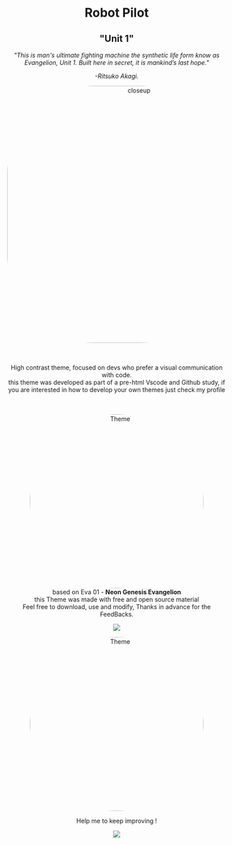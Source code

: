 
<div align="center">
  
  
# Robot Pilot

## "Unit 1"

<em>"This is man's ultimate fighting machine the synthetic life form know as Evangelion, Unit 1. Built here in secret, it is mankind’s last hope."

-Ritsuko Akagi.</em>




  <img align="center" img alt="closeup" height="591" style="border-radius:200px;" src="https://media.discordapp.net/attachments/876950923174379611/893168462749401158/image.png?width=1051&height=591"> <br><br><br>
 

  High contrast theme, focused on devs who prefer a visual communication with code. <br>
  this theme was developed as part of a pre-html Vscode and Github study, if  <br>
  you are interested in how to develop your own themes just check my profile <br><br><br>
  
 
 <img align="center" img alt="Theme" height="400px" style="border-radius:400px;" src="https://media.discordapp.net/attachments/876950923174379611/893165099659960390/Theme.png?width=739&height=591">  <br>
 based on Eva 01 - <strong> Neon Genesis Evangelion </strong> <br>
this Theme was made with free and open source material<br>
Feel free to download, use and modify, Thanks in advance for the FeedBacks. <br>
  
  
  <a href="https://github.com/gerson-henrique/" target="_blank"><img src=" https://cdn.shopify.com/s/files/1/0445/7434/3330/products/BF80D9C4-EEFF-46AF-8079-CE704277D81D_530x@2x.png?v=1607299114" target="_blank"></a> 
  
   <img align="center" img alt="Theme" height="400px" style="border-radius:400px;" src="https://cdn.shopify.com/s/files/1/0445/7434/3330/products/BF80D9C4-EEFF-46AF-8079-CE704277D81D_530x@2x.png?v=1607299114">  <br>
  
  
  
Help me to keep improving !<br>
  
  
  <a href="https://github.com/gerson-henrique/" target="_blank"><img src="https://img.shields.io/badge/-Follow_me_on_Github-%23161B22?style=for-the-badge&logo=github&logoColor=white" target="_blank"></a> 
  
  
  
</div>
 
 


